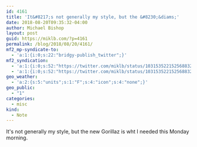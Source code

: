 ```yaml
---
id: 4161
title: 'It&#8217;s not generally my style, but the &#8230;&diams;'
date: 2018-08-20T09:35:32-04:00
author: Michael Bishop
layout: post
guid: https://miklb.com/?p=4161
permalink: /blog/2018/08/20/4161/
mf2_mp-syndicate-to:
  - 'a:1:{i:0;s:22:"bridgy-publish_twitter";}'
mf2_syndication:
  - 'a:1:{i:0;s:52:"https://twitter.com/miklb/status/1031535221525688323";}'
  - 'a:1:{i:0;s:52:"https://twitter.com/miklb/status/1031535221525688323";}'
geo_weather:
  - 'a:2:{s:5:"units";s:1:"F";s:4:"icon";s:4:"none";}'
geo_public:
  - "1"
categories:
  - misc
kind:
  - Note
---
```

It's not generally my style, but the new Gorillaz is wht I needed this Monday morning.